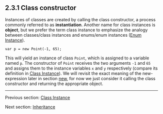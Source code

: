 ## 2.3.1 Class constructor

Instances of classes are created by calling the class constructor, a process commonly referred to as **instantiation**. Another name for class instances is **object**, but we prefer the term class instance to emphasize the analogy between classes/class instances and enums/enum instances ([Enum Instance](https://github.com/Simn/HaxeManual/tree/master/md/manual/2.4-Enum_Instance.md)). 

```
var p = new Point(-1, 65);
```
This will yield an instance of class `Point`, which is assigned to a variable named `p`. The constructor of `Point` receives the two arguments `-1` and `65` and assigns them to the instance variables `x` and `y` respectively (compare its definition in [Class Instance](https://github.com/Simn/HaxeManual/tree/master/md/manual/2.3-Class_Instance.md)). We will revisit the exact meaning of the new-expression later in section [new](https://github.com/Simn/HaxeManual/tree/master/md/manual/5.11-new.md), for now we just consider it calling the class constructor and returning the appropriate object.

---

Previous section: [Class Instance](https://github.com/Simn/HaxeManual/tree/master/md/manual/2.3-Class_Instance.md)

Next section: [Inheritance](https://github.com/Simn/HaxeManual/tree/master/md/manual/2.3.2-Inheritance.md)